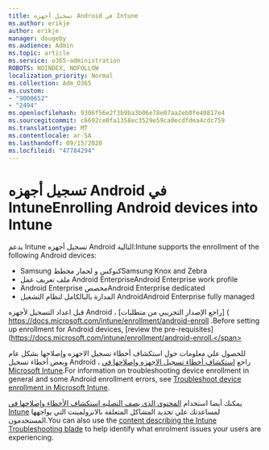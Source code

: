 ```yaml
---
title: تسجيل أجهزه Android في Intune
ms.author: erikje
author: erikje
manager: dougeby
ms.audience: Admin
ms.topic: article
ms.service: o365-administration
ROBOTS: NOINDEX, NOFOLLOW
localization_priority: Normal
ms.collection: Adm_O365
ms.custom:
- "9000652"
- "2494"
ms.openlocfilehash: 9306f56e2f3b9ba3b06e78e07aa2eb0fe40817e4
ms.sourcegitcommit: c6692ce0fa1358ec3529e59ca0ecdfdea4cdc759
ms.translationtype: MT
ms.contentlocale: ar-SA
ms.lasthandoff: 09/15/2020
ms.locfileid: "47784294"
---
```

# <a name="enrolling-android-devices-into-intune"></a><span data-ttu-id="053ff-102">تسجيل أجهزه Android في Intune</span><span class="sxs-lookup"><span data-stu-id="053ff-102">Enrolling Android devices into Intune</span></span>

<span data-ttu-id="053ff-103">يدعم Intune تسجيل أجهزه Android التالية:</span><span class="sxs-lookup"><span data-stu-id="053ff-103">Intune supports the enrollment of the following Android devices:</span></span>
- <span data-ttu-id="053ff-104">Samsung كنوكس و لحمار مخطط</span><span class="sxs-lookup"><span data-stu-id="053ff-104">Samsung Knox and Zebra</span></span>
- <span data-ttu-id="053ff-105">ملف تعريف عمل Android Enterprise</span><span class="sxs-lookup"><span data-stu-id="053ff-105">Android Enterprise work profile</span></span>
- <span data-ttu-id="053ff-106">Android Enterprise مخصص</span><span class="sxs-lookup"><span data-stu-id="053ff-106">Android Enterprise dedicated</span></span>
- <span data-ttu-id="053ff-107">المدارة بالبالكامل لنظام التشغيل Android</span><span class="sxs-lookup"><span data-stu-id="053ff-107">Android Enterprise fully managed</span></span>

<span data-ttu-id="053ff-108">قبل اعداد التسجيل لأجهزه Android ، [راجع الإصدار التجريبي من متطلبات] ( https://docs.microsoft.com/intune/enrollment/android-enroll .</span><span class="sxs-lookup"><span data-stu-id="053ff-108">Before setting up enrollment for Android devices, [review the pre-requisites](https://docs.microsoft.com/intune/enrollment/android-enroll.</span></span>

<span data-ttu-id="053ff-109">للحصول علي معلومات حول استكشاف أخطاء تسجيل الاجهزه وإصلاحها بشكل عام وبعض أخطاء تسجيل Android ، راجع [استكشاف أخطاء تسجيل الاجهزه وإصلاحها في Microsoft Intune](https://docs.microsoft.com/intune/enrollment/troubleshoot-device-enrollment-in-intune).</span><span class="sxs-lookup"><span data-stu-id="053ff-109">For information on troubleshooting device enrollment in general and some Android enrollment errors,  see [Troubleshoot device enrollment in Microsoft Intune](https://docs.microsoft.com/intune/enrollment/troubleshoot-device-enrollment-in-intune).</span></span>

<span data-ttu-id="053ff-110">يمكنك أيضا استخدام [المحتوي الذي يصف النصليه استكشاف الأخطاء وإصلاحها في Intune](https://docs.microsoft.com/intune/fundamentals/help-desk-operators) لمساعدتك علي تحديد المشاكل المتعلقة بالانرولمينت التي يواجهها المستخدمون.</span><span class="sxs-lookup"><span data-stu-id="053ff-110">You can also use the [content describing the Intune Troubleshooting blade](https://docs.microsoft.com/intune/fundamentals/help-desk-operators) to help identify what enrolment issues your users are experiencing.</span></span>





